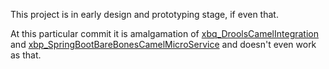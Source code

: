 This project is in early design and prototyping stage, if even that.

At this particular commit it is amalgamation of [xbq_DroolsCamelIntegration](https://github.com/jammazwan/xbq_DroolsCamelIntegration) and [xbp_SpringBootBareBonesCamelMicroService](https://github.com/jammazwan/xbp_SpringBootBareBonesCamelMicroService) and doesn't even work as that.